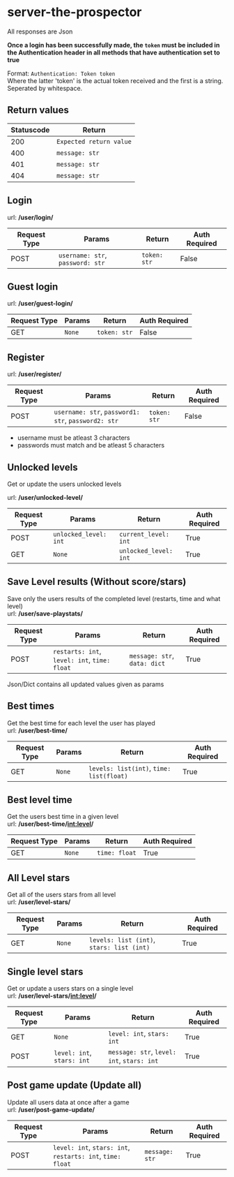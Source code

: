 # server-the-prospector
All responses are Json

**Once a login has been successfully made, the `token` must be included in the Authentication header in all methods that have authentication set to true**

Format: `Authentication: Token token` \
Where the latter 'token' is the actual token received and the first is a string. Seperated by whitespace.

## Return values
| Statuscode | Return |
|----|----|
| 200 | `Expected return value` |
| 400 | `message: str` |
| 401 | `message: str` |
| 404 | `message: str` |

## Login
url: **/user/login/**

| Request Type | Params | Return | Auth Required |
|----|----|----|----|
| POST | `username: str`, `password: str` | `token: str` | False |

## Guest login
url: **/user/guest-login/**

| Request Type | Params | Return | Auth Required |
|----|----|----|----|
| GET | `None`| `token: str` | False |

## Register
url: **/user/register/**

| Request Type | Params | Return | Auth Required |
|----|----|----|----|
| POST | `username: str`, `password1: str`, `password2: str`| `token: str` | False |

- username must be atleast 3 characters
- passwords must match and be atleast 5 characters

## Unlocked levels
Get or update the users unlocked levels

url: **/user/unlocked-level/**

| Request Type | Params | Return | Auth Required |
|----|----|----|----|
| POST | `unlocked_level: int`| `current_level: int` | True |
| GET | `None`| `unlocked_level: int` | True |


## Save Level results (Without score/stars)
Save only the users results of the completed level (restarts, time and what level) \
url: **/user/save-playstats/**

| Request Type | Params | Return | Auth Required |
|----|----|----|----|
| POST | `restarts: int`, `level: int`, `time: float` | `message: str`, `data: dict`| True |

Json/Dict contains all updated values given as params

## Best times
Get the best time for each level the user has played \
url: **/user/best-time/**

| Request Type | Params | Return | Auth Required |
|----|----|----|----|
| GET | `None` |`levels: list(int)`, `time: list(float)`| True |

## Best level time
Get the users best time in a  given level \
url: **/user/best-time/<int:level>/**

| Request Type | Params | Return | Auth Required |
|----|----|----|----|
| GET | `None` |`time: float`| True |


## All Level stars
Get all of the users stars from all level\
url: **/user/level-stars/**

| Request Type | Params | Return | Auth Required |
|----|----|----|----|
| GET | `None` |`levels: list (int)`, `stars: list (int)`| True |

## Single level stars
Get or update a users stars on a single level\
url: **/user/level-stars/<int:level>/**

| Request Type | Params | Return | Auth Required |
|----|----|----|----|
| GET | `None` | `level: int`, `stars: int`| True |
| POST | `level: int`, `stars: int` | `message: str`, `level: int`, `stars: int` | True |

## Post game update (Update all)
Update all users data at once after a game\
url: **/user/post-game-update/**

| Request Type | Params | Return | Auth Required |
|----|----|----|----|
| POST | `level: int`, `stars: int`, `restarts: int`, `time: float` | `message: str`| True |
